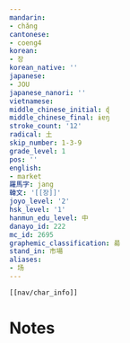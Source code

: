 ```yaml
---
mandarin:
- chǎng
cantonese:
- coeng4
korean:
- 장
korean_native: ''
japanese:
- JOU
japanese_nanori: ''
vietnamese:
middle_chinese_initial: ɖ
middle_chinese_final: ɨɐŋ
stroke_count: '12'
radical: 土
skip_number: 1-3-9
grade_level: 1
pos: ''
english:
- market
羅馬字: jang
韓文: '[[장]]'
joyo_level: '2'
hsk_level: '1'
hanmun_edu_level: 中
danayo_id: 222
mc_id: 2695
graphemic_classification: 昜
stand_in: 市場
aliases:
- 场
---
```

```meta-bind-embed
[[nav/char_info]]
```

# Notes
